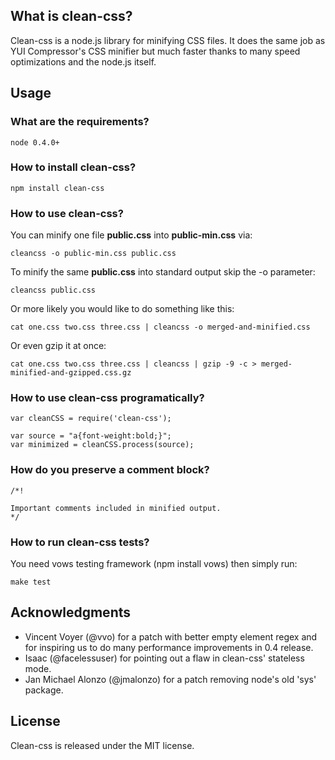 ## What is clean-css? ##

Clean-css is a node.js library for minifying CSS files. It does the same job as YUI Compressor's CSS minifier but much faster thanks to many speed optimizations and the node.js itself.

## Usage ##

### What are the requirements? ###

    node 0.4.0+

### How to install clean-css? ###

    npm install clean-css

### How to use clean-css? ###

You can minify one file **public.css** into **public-min.css** via:

    cleancss -o public-min.css public.css

To minify the same **public.css** into standard output skip the -o parameter:

    cleancss public.css

Or more likely you would like to do something like this:

    cat one.css two.css three.css | cleancss -o merged-and-minified.css

Or even gzip it at once:

    cat one.css two.css three.css | cleancss | gzip -9 -c > merged-minified-and-gzipped.css.gz

### How to use clean-css programatically? ###

    var cleanCSS = require('clean-css');

    var source = "a{font-weight:bold;}";
    var minimized = cleanCSS.process(source);

### How do you preserve a comment block? ###

    /*!

    Important comments included in minified output.
    */

### How to run clean-css tests? ###

You need vows testing framework (npm install vows) then simply run:

    make test

## Acknowledgments ##

* Vincent Voyer (@vvo) for a patch with better empty element regex and for inspiring us to do many performance improvements in 0.4 release.
* Isaac (@facelessuser) for pointing out a flaw in clean-css' stateless mode.
* Jan Michael Alonzo (@jmalonzo) for a patch removing node's old 'sys' package.

## License ##

Clean-css is released under the MIT license.